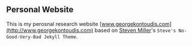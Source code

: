 ## Personal Website

This is my perosnal research website [www.georgekontoudis.com](http://www.georgekontoudis.com) based on [Steven Miller](https://github.com/svmiller/steve-ngvb-jekyll-template)'s `Steve's No-Good-Very-Bad Jekyll Theme`.
